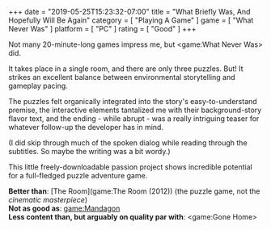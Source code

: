 +++
date = "2019-05-25T15:23:32-07:00"
title = "What Briefly Was, And Hopefully Will Be Again"
category = [ "Playing A Game" ]
game = [ "What Never Was" ]
platform = [ "PC" ]
rating = [ "Good" ]
+++

Not many 20-minute-long games impress me, but <game:What Never Was> did.

It takes place in a single room, and there are only three puzzles.  But!  It strikes an excellent balance between environmental storytelling and gameplay pacing.

The puzzles felt organically integrated into the story's easy-to-understand premise, the interactive elements tantalized me with their background-story flavor text, and the ending - while abrupt - was a really intriguing teaser for whatever follow-up the developer has in mind.

(I did skip through much of the spoken dialog while reading through the subtitles.  So maybe the writing was a bit wordy.)

This little freely-downloadable passion project shows incredible potential for a full-fledged puzzle adventure game.

<b>Better than</b>: [The Room](game:The Room (2012)) (the puzzle game, not the <i>cinematic masterpiece</i>)  
<b>Not as good as</b>: <game:Mandagon>  
<b>Less content than, but arguably on quality par with</b>: <game:Gone Home>
